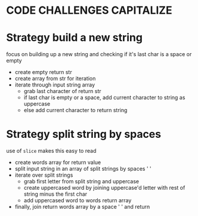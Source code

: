 # CODE CHALLENGES CAPITALIZE

# Strategy build a new string

focus on building up a new string and checking if it's last char is a space or empty

- create empty return str
- create array from str for iteration
- iterate through input string array
  - grab last character of return str
  - if last char is empty or a space, add current character to string as uppercase
  - else add current character to return string

# Strategy split string by spaces

use of `slice` makes this easy to read

- create words array for return value
- split input string in an array of split strings by spaces ' '
- iterate over split strings
  - grab first letter from split string and uppercase
  - create uppercased word by joining uppercase'd letter with rest of string minus the first char
  - add uppercased word to words return array
- finally, join return words array by a space ' ' and return
